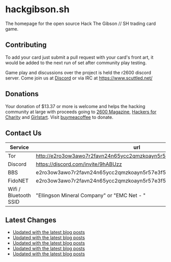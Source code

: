 # hackgibson.sh
The homepage for the open source Hack The Gibson // SH trading card game.


## Contributing

To add your card just submit a pull request with your card's front art, it would be added to the next run of set after community play testing.

Game play and discussions over the project is held the r2600 discord server. Come join us at [Discord](https://discord.com/invite/9hABUzz) or via IRC at https://www.scuttled.net/


## Donations

Your donation of $13.37 or more is welcome and helps the hacking community at large with proceeds going to [2600 Magazine](https://2600.com/), [Hackers for Charity](https://hackersforcharity.org) and [Girlstart](https://girlstart.org).  Visit [buymeacoffee](https://www.buymeacoffee.com/hackgibson.sh) to donate.


## Contact Us

Service | url
-|-
Tor | http://e2ro3ow3awo7r2favn24n65ycc2qmzkoayn5r57e3f56nvjwdcgg32ad.onion
Discord | https://discord.com/invite/9hABUzz
BBS | e2ro3ow3awo7r2favn24n65ycc2qmzkoayn5r57e3f56nvjwdcgg32ad.onion:23
FidoNET | e2ro3ow3awo7r2favn24n65ycc2qmzkoayn5r57e3f56nvjwdcgg32ad.onion:24554
Wifi / Bluetooth SSID | "Ellingson Mineral Company" or "EMC Net - <fidonet address>"

## Latest Changes
<!-- BLOG-POST-LIST:START -->
- [Updated with the latest blog posts](https://github.com/DFW2600/hackgibson.sh/commit/44038c8c8caca7c00e64e70d33c3127c72f142f5)
- [Updated with the latest blog posts](https://github.com/DFW2600/hackgibson.sh/commit/4580e9af20b65d1bbb2954693220e5c1e52dae11)
- [Updated with the latest blog posts](https://github.com/DFW2600/hackgibson.sh/commit/435809b1cd1d658c304ac5ac39ade1ff7efedc79)
- [Updated with the latest blog posts](https://github.com/DFW2600/hackgibson.sh/commit/3f977f0004acd3f591cff79cef0e59fbc9ba02b6)
- [Updated with the latest blog posts](https://github.com/DFW2600/hackgibson.sh/commit/d05ad0bed7ff99bab3be1f2bf2cd065437a52721)
<!-- BLOG-POST-LIST:END -->
